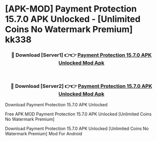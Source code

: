 # [APK-MOD] Payment Protection 15.7.0 APK Unlocked - [Unlimited Coins No Watermark Premium] kk338



<div align="center">
<h3>🔴 Download [Server1] 👉👉 <a href="https://momento.my/?title=Payment_Protection_15.7.0_APK_Unlocked">Payment Protection 15.7.0 APK Unlocked Mod Apk</a></h3><br>

<h3>🔴 Download [Server2] 👉👉 <a href="https://momento.my/?title=Payment_Protection_15.7.0_APK_Unlocked">Payment Protection 15.7.0 APK Unlocked Mod Apk</a></h3>
</div>



Download Payment Protection 15.7.0 APK Unlocked 

Free APK MOD Payment Protection 15.7.0 APK Unlocked [Unlimited Coins No Watermark Premium]

Download Payment Protection 15.7.0 APK Unlocked [Unlimited Coins No Watermark Premium] Mod For Android
